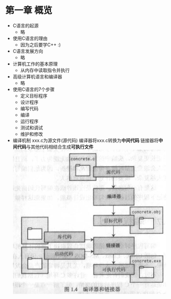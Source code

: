 # 第一章 概览
- C语言的起源
    - 略
- 使用C语言的理由
    - 因为之后要学C++ :)
- C语言发展方向
    - 略
- 计算机工作的基本原理
    - 从内存中读取指令并执行
- 高级计算机语言和编译器
    - 略
- 使用C语言的7个步骤
	- 定义目标程序
	- 设计程序
	- 编写代码
	- 编译
	- 运行程序
	- 测试和调试
	- 维护和修改
- 编译机制
	xxx.c为源文件(源代码)
	编译器将xxx.c转换为**中间代码**
	链接器将**中间代码**与其他代码相结合生成**可执行文件**
	![图1.4](https://github.com/catchyan/learnWG/blob/main/resource/img/%E6%B1%87%E7%BC%961.4.JPG)

